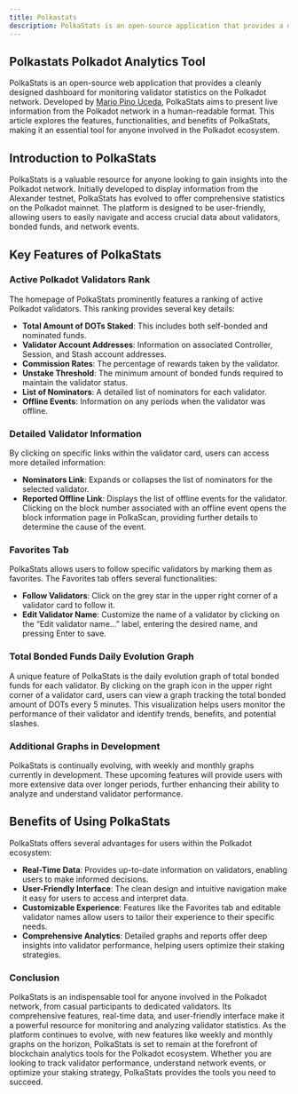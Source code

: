 ```yaml
---
title: Polkastats
description: PolkaStats is an open-source application that provides a dashboard for monitoring validator statistics on the Polkadot network
---
```


## Polkastats Polkadot Analytics Tool
PolkaStats is an open-source web application that provides a cleanly designed dashboard for monitoring validator statistics on the Polkadot network. Developed by [Mario Pino Uceda](https://www.linkedin.com/in/mariopinouceda/), PolkaStats aims to present live information from the Polkadot network in a human-readable format. This article explores the features, functionalities, and benefits of PolkaStats, making it an essential tool for anyone involved in the Polkadot ecosystem.

## Introduction to PolkaStats
PolkaStats is a valuable resource for anyone looking to gain insights into the Polkadot network. Initially developed to display information from the Alexander testnet, PolkaStats has evolved to offer comprehensive statistics on the Polkadot mainnet. The platform is designed to be user-friendly, allowing users to easily navigate and access crucial data about validators, bonded funds, and network events.

## Key Features of PolkaStats

### Active Polkadot Validators Rank
The homepage of PolkaStats prominently features a ranking of active Polkadot validators. This ranking provides several key details:

- **Total Amount of DOTs Staked**: This includes both self-bonded and nominated funds.
- **Validator Account Addresses**: Information on associated Controller, Session, and Stash account addresses.
- **Commission Rates**: The percentage of rewards taken by the validator.
- **Unstake Threshold**: The minimum amount of bonded funds required to maintain the validator status.
- **List of Nominators**: A detailed list of nominators for each validator.
- **Offline Events**: Information on any periods when the validator was offline.

### Detailed Validator Information
By clicking on specific links within the validator card, users can access more detailed information:

- **Nominators Link**: Expands or collapses the list of nominators for the selected validator.
- **Reported Offline Link**: Displays the list of offline events for the validator. Clicking on the block number associated with an offline event opens the block information page in PolkaScan, providing further details to determine the cause of the event.

### Favorites Tab
PolkaStats allows users to follow specific validators by marking them as favorites. The Favorites tab offers several functionalities:

- **Follow Validators**: Click on the grey star in the upper right corner of a validator card to follow it.
- **Edit Validator Name**: Customize the name of a validator by clicking on the “Edit validator name…” label, entering the desired name, and pressing Enter to save.

### Total Bonded Funds Daily Evolution Graph
A unique feature of PolkaStats is the daily evolution graph of total bonded funds for each validator. By clicking on the graph icon in the upper right corner of a validator card, users can view a graph tracking the total bonded amount of DOTs every 5 minutes. This visualization helps users monitor the performance of their validator and identify trends, benefits, and potential slashes.

### Additional Graphs in Development

PolkaStats is continually evolving, with weekly and monthly graphs currently in development. These upcoming features will provide users with more extensive data over longer periods, further enhancing their ability to analyze and understand validator performance.

## Benefits of Using PolkaStats
PolkaStats offers several advantages for users within the Polkadot ecosystem:

- **Real-Time Data**: Provides up-to-date information on validators, enabling users to make informed decisions.
- **User-Friendly Interface**: The clean design and intuitive navigation make it easy for users to access and interpret data.
- **Customizable Experience**: Features like the Favorites tab and editable validator names allow users to tailor their experience to their specific needs.
- **Comprehensive Analytics**: Detailed graphs and reports offer deep insights into validator performance, helping users optimize their staking strategies.

### Conclusion

PolkaStats is an indispensable tool for anyone involved in the Polkadot network, from casual participants to dedicated validators. Its comprehensive features, real-time data, and user-friendly interface make it a powerful resource for monitoring and analyzing validator statistics. As the platform continues to evolve, with new features like weekly and monthly graphs on the horizon, PolkaStats is set to remain at the forefront of blockchain analytics tools for the Polkadot ecosystem. Whether you are looking to track validator performance, understand network events, or optimize your staking strategy, PolkaStats provides the tools you need to succeed.
